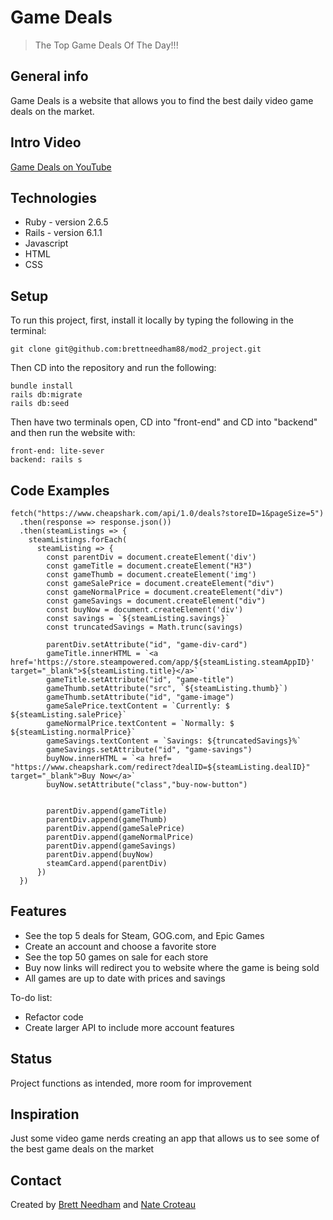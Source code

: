 # Game Deals
> The Top Game Deals Of The Day!!!



## General info
Game Deals is a website that allows you to find the best daily video game deals on the market.

## Intro Video
[Game Deals on YouTube](https://youtu.be/yPMFYbB_m38)

## Technologies
* Ruby - version 2.6.5
* Rails - version 6.1.1
* Javascript 
* HTML
* CSS



## Setup
To run this project, first, install it locally by typing the following in the terminal:
```
git clone git@github.com:brettneedham88/mod2_project.git
```
Then CD into the repository and run the following:
```
bundle install
rails db:migrate
rails db:seed
```
Then have two terminals open, CD into "front-end" and CD into "backend" and then run the website with: 
```
front-end: lite-sever
backend: rails s
```

## Code Examples
```
fetch("https://www.cheapshark.com/api/1.0/deals?storeID=1&pageSize=5")
  .then(response => response.json())
  .then(steamListings => {
    steamListings.forEach(
      steamListing => {
        const parentDiv = document.createElement('div')
        const gameTitle = document.createElement("H3")
        const gameThumb = document.createElement('img')
        const gameSalePrice = document.createElement("div")
        const gameNormalPrice = document.createElement("div")
        const gameSavings = document.createElement("div")
        const buyNow = document.createElement('div')
        const savings = `${steamListing.savings}`
        const truncatedSavings = Math.trunc(savings)
  
        parentDiv.setAttribute("id", "game-div-card")
        gameTitle.innerHTML = `<a href='https://store.steampowered.com/app/${steamListing.steamAppID}' target="_blank">${steamListing.title}</a>`
        gameTitle.setAttribute("id", "game-title")
        gameThumb.setAttribute("src", `${steamListing.thumb}`)
        gameThumb.setAttribute("id", "game-image")
        gameSalePrice.textContent = `Currently: $ ${steamListing.salePrice}`
        gameNormalPrice.textContent = `Normally: $ ${steamListing.normalPrice}`
        gameSavings.textContent = `Savings: ${truncatedSavings}%`
        gameSavings.setAttribute("id", "game-savings")
        buyNow.innerHTML = `<a href= "https://www.cheapshark.com/redirect?dealID=${steamListing.dealID}" target="_blank">Buy Now</a>`
        buyNow.setAttribute("class","buy-now-button")
        
        
        parentDiv.append(gameTitle)
        parentDiv.append(gameThumb)
        parentDiv.append(gameSalePrice)
        parentDiv.append(gameNormalPrice)
        parentDiv.append(gameSavings)
        parentDiv.append(buyNow)
        steamCard.append(parentDiv)
      })
  })
```

## Features
* See the top 5 deals for Steam, GOG.com, and Epic Games
* Create an account and choose a favorite store
* See the top 50 games on sale for each store
* Buy now links will redirect you to website where the game is being sold
* All games are up to date with prices and savings


To-do list:
* Refactor code
* Create larger API to include more account features


## Status
Project functions as intended, more room for improvement 


## Inspiration
Just some video game nerds creating an app that allows us to see some of the best game deals on the market 


## Contact
Created by [Brett Needham](https://github.com/brettneedham88) and [Nate Croteau](https://github.com/natekcroteau)
